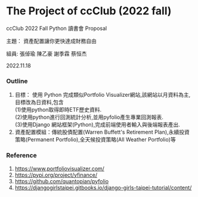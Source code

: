 # The Project of ccClub (2022 fall)
ccClub 2022 Fall Python 讀書會 Proposal 

主題： 資產配置讓你更快達成財務自由

組員: 張倬瑜 陳乙豪 謝季霖 蔡恒杰

2022.11.18

### Outline
1. 目標： 使用 Python 完成類似Portfolio Visualizer網站,該網站以月資料為主,目標改為日資料,包含  
   (1)使用python取得即時ETF歷史資料.  
   (2)使用python進行回測統計分析,並用pyfolio產生專業回測報表.  
   (3)使用Django 網站框架(Python),完成前端使用者輸入與後端報表產出.  
2. 資產配置模組：傳統股債配置(Warren Buffett's Retirement Plan),永續投資策略(Permanent Portfolio),全天候投資策略(All Weather Portfolio)等
### Reference 
1. https://www.portfoliovisualizer.com/ 
2. https://pypi.org/project/yfinance/ 
3. https://github.com/quantopian/pyfolio 
4. https://djangogirlstaipei.gitbooks.io/django-girls-taipei-tutorial/content/ 
